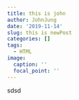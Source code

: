 ```yaml
---
title: this is john
author: JohnJung
date: '2019-11-14'
slug: this is newPost
categories: []
tags:
  - HTML
image:
  caption: ''
  focal_point: ''
---
```

sdsd